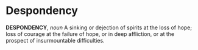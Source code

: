 # Despondency

**DESPONDENCY**, _noun_ A sinking or dejection of spirits at the loss of hope; loss of courage at the failure of hope, or in deep affliction, or at the prospect of insurmountable difficulties.
